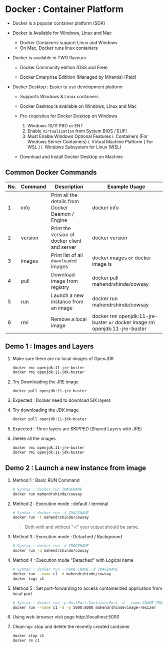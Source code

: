 # Docker : Container Platform

- Docker is a popular container platform (SDK)
- Docker is Available for Windows, Linux and Mac 
    - Docker Containers support Linux and Windows
    - On Mac, Docker runs linux containers

- Docker is available in TWO flavours

    - Docker Community edition (OSS and Free)

    - Docker Enterprise Editition (Managed by Mirantis) (Paid)

- Docker Desktop : Easier to use development platform

    - Supports Windows & Linux containers
    - Docker Desktop is available on Windows, Linux and Mac

    - Pre-requisites for Docker Desktop on Windows

        1. Windows 10/11 PRO or ENT 
        1. Enable `Virtualization` from System BIOS / EUFI
        1. Must Enable Windows Optional Features
            i. Containers (For Windows Server Containers)
            i. Virtual Machine Platform ( For WSL )
            i. Windows Subsystem for Linux (WSL)

    - Download and Install Docker Desktop on Machine

## Common Docker Commands

No. | Command | Description | Example Usage
----|---------|-------------|--------------
1  | info | Print all the details from Docker Daemon / Engine | docker info
2  | version | Print the version of docker client and server | docker version
3  | images | Print list of all `downloaded` images | docker images `or` docker image ls
4 | pull | Download image from registry | docker pull mahendrshinde/cowsay
5 | run | Launch a new instance from an image | docker run mahendrshinde/cowsay
6 | rmi | Remove a local image | docker rmi openjdk:11-jre-buster `or` docker image rm openjdk:11-jre-buster


## Demo 1 : Images and Layers

1.  Make sure there are no local images of OpenJDK

    ```bash
    docker rmi openjdk:11-jre-buster
    docker rmi openjdk:11-jdk-buster
    ```
1.  Try Downloading the JRE image

    ```
    docker pull openjdk:11-jre-buster
    ```

1.  Expected : Docker need to download SIX layers

1.  Try downloading the JDK image

    ```bash
    docker pull openjdk:11-jdk-buster
    ```

1.  Expected : Three layers are SKIPPED (Shared Layers with JRE)

1.  Delete all the images

    ```bash
    docker rmi openjdk:11-jre-buster
    docker rmi openjdk:11-jdk-buster
    ```


## Demo 2 : Launch a new instance from image

1. Method 1 : Basic RUN Command

    ```bash
    # Syntax : docker run IMAGENAME
    docker run mahendrshinde/cowsay
    ```

2. Method 2 : Execution mode : default / terminal

    ```bash
    # Syntax : docker run -t IMAGENAME
    docker run -t mahendrshinde/cowsay
    ```

    > Both with and without "-t" your output should be same.

3.  Method 3 : Execution mode : Detached / Background

    ```bash
    # Syntax : docker run -d IMAGENAME
    docker run -d mahendrshinde/cowsay
    ```

4.  Method 4 : Execution mode "Detached" with Logical name

    ```bash
    # Syntax : docker run --name CNAME -d IMAGENAME
    docker run --name c1 -d mahendrshinde/cowsay
    docker logs c1
    ```

5. Method 5 : Set port-forwarding to access containerized application from local port

    ```bash
    # Syntax : docker run -p HostPort:ContainerPort -d --name CNAME IMAGENAME
    docker run --name c1 -d -p 5000:8080 mahendrshinde/image-resizer
    ```

6. Using web-browser visit page http://localhost:5000

7.  Clean-up: stop and delete the recently created container

    ```bash
    docker stop c1
    docker rm c1
    ```

